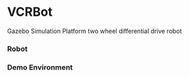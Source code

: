 # VCRBot
 Gazebo Simulation Platform two wheel differential drive robot

### Robot


### Demo Environment
